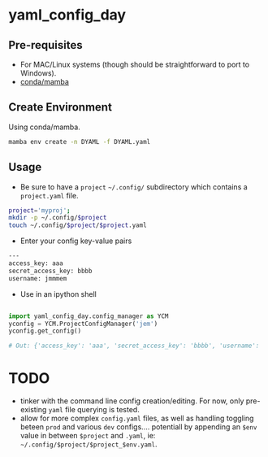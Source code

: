 # yaml_config_day


## Pre-requisites
* For MAC/Linux systems (though should be straightforward to port to Windows).
* [conda/mamba](https://anaconda.org/conda-forge/mamba)

## Create Environment

Using conda/mamba.

```bash
mamba env create -n DYAML -f DYAML.yaml
```


## Usage

* Be sure to have a `project` `~/.config/` subdirectory which contains a `project.yaml` file.

```bash
project='myproj';
mkdir -p ~/.config/$project
touch ~/.config/$project/$project.yaml
```

* Enter your config key-value pairs
```bash
---
access_key: aaa
secret_access_key: bbbb
username: jmmmem
```

* Use in an ipython shell
```python

import yaml_config_day.config_manager as YCM
yconfig = YCM.ProjectConfigManager('jem')
yconfig.get_config()

# Out: {'access_key': 'aaa', 'secret_access_key': 'bbbb', 'username': 'jmmmem'}
```


# TODO
* tinker with the command line config creation/editing. For now, only pre-existing `yaml` file querying is tested.
* allow for more complex `config.yaml` files, as well as handling toggling beteen `prod` and various `dev` configs.... potentiall by appending an `$env` value in between `$project` and `.yaml`, ie: `~/.config/$project/$project_$env.yaml`.
